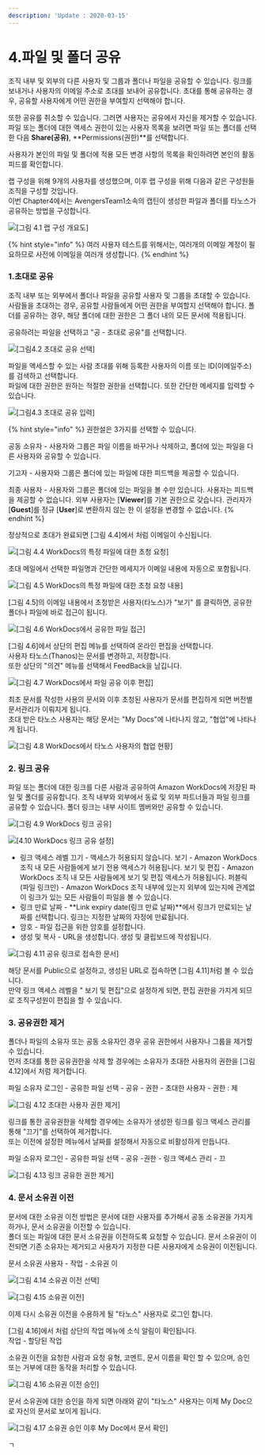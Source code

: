 ```yaml
---
description: 'Update : 2020-03-15'
---
```


# 4.파일 및 폴더 공유

조직 내부 및 외부의 다른 사용자 및 그룹과 폴더나 파일을 공유할 수 있습니다. 링크를 보내거나 사용자의 이메일 주소로 초대를 보내어 공유합니다. 초대를 통해 공유하는 경우, 공유할 사용자에게 어떤 권한을 부여할지 선택해야 합니다.

또한 공유를 취소할 수 있습니다. 그러면 사용자는 공유에서 자신을 제거할 수 있습니다. 파일 또는 폴더에 대한 액세스 권한이 있는 사용자 목록을 보려면 파일 또는 폴더를 선택한 다음 **Share\(공유\)**, **Permissions\(권한\)**를 선택합니다.

사용자가 본인의 파일 및 폴더에 적용 모든 변경 사항의 목록을 확인하려면 본인의 활동 피드를 확인합니다.   
  
랩 구성을 위해 9개의 사용자를 생성했으며, 이후 랩 구성을 위해 다음과 같은 구성원들 조직을 구성할 것입니다.  
이번 Chapter4에서는 AvengersTeam1소속의 캡틴이 생성한 파일과 폴더를 타노스가  공유하는 방법을 구성합니다.

![\[&#xADF8;&#xB9BC; 4.1 &#xB7A9; &#xAD6C;&#xC131; &#xAC1C;&#xC694;&#xB3C4;\]](.gitbook/assets/4.1topology.png)

{% hint style="info" %}
여러 사용자 테스트를 위해서는, 여러개의 이메일 계정이 필요하므로 사전에 이메일을 여러개 생성합니다.
{% endhint %}

### **1.초대로 공유**

조직 내부 또는 외부에서 폴더나 파일을 공유할 사용자 및 그룹을 초대할 수 있습니다. 사람들을 초대하는 경우, 공유할 사람들에게 어떤 권한을 부여할지 선택해야 합니다. 폴더를 공유하는 경우, 해당 폴더에 대한 권한은 그 폴더 내의 모든 문서에 적용됩니다.

공유하려는 파일을 선택하고 "공 - 초대로 공유"를 선택합니다.

![\[&#xADF8;&#xB9BC;4.2 &#xCD08;&#xB300;&#xB85C; &#xACF5;&#xC720; &#xC120;&#xD0DD;\]](.gitbook/assets/4.2invite_share1.png)

파일을 액세스할 수 있는 사람 초대를 위해 등록한 사용자의 이름 또는 ID\(이메일주소\)를 검색하고 선택합니다.  
파일에 대한 권한은 원하는 적절한 권한을 선택합니다. 또한 간단한 메세지를 입력할 수 있습니다.

![\[&#xADF8;&#xB9BC;4.3 &#xCD08;&#xB300;&#xB85C; &#xACF5;&#xC720; &#xC785;&#xB825;\]](.gitbook/assets/4.3invite_share2%20%281%29.png)

{% hint style="info" %}
권한설은 3가지를 선택할 수 있습니다.

공동 소유자 - 사용자와 그룹은 파일 이름을 바꾸거나 삭제하고, 폴더에 있는 파일을 다른 사용자와 공유할 수 있습니다.

기고자 - 사용자와 그룹은 폴더에 있는 파일에 대한 피드백을 제공할 수 있습니다.

최종 사용자 - 사용자와 그룹은 폴더에 있는 파일을 볼 수만 있습니다. 사용자는 피드백을 제공할 수 없습니다. 외부 사용자는 \[**Viewer**\]를 기본 권한으로 갖습니다. 관리자가 \[**Guest**\]를 정규 \[**User**\]로 변환하지 않는 한 이 설정을 변경할 수 없습니다.
{% endhint %}

정상적으로 초대가 완료되면 \[그림 4.4\]에서 처럼 이메일이 수신됩니다.

![\[&#xADF8;&#xB9BC; 4.4 WorkDocs&#xC758; &#xD2B9;&#xC815; &#xD30C;&#xC77C;&#xC5D0; &#xB300;&#xD55C; &#xCD08;&#xCCAD; &#xC694;&#xCCAD;\]](.gitbook/assets/4.4invite_share3.png)

초대 메일에서 선택한 파일명과 간단한 메세지가 이메일 내용에 자동으로 포함됩니다.

![\[&#xADF8;&#xB9BC; 4.5 WorkDocs&#xC758; &#xD2B9;&#xC815; &#xD30C;&#xC77C;&#xC5D0; &#xB300;&#xD55C; &#xCD08;&#xCCAD; &#xC694;&#xCCAD; &#xB0B4;&#xC6A9;\]](.gitbook/assets/4.5invite_share4.png)

\[그림 4.5\]의 이메일 내용에서 초청받은 사용자\(타노스\)가 "보기" 를 클릭하면, 공유한 폴더나 파일에 바로 접근이 됩니다.

![\[&#xADF8;&#xB9BC; 4.6 WorkDocs&#xC5D0;&#xC11C; &#xACF5;&#xC720;&#xD55C; &#xD30C;&#xC77C; &#xC811;&#xADFC;\]](.gitbook/assets/4.6invite_share5.png)

\[그림 4.6\]에서 상단의 편집 메뉴를 선택하여 온라인 편집을 선택합니다.  
사용자 타노스\(Thanos\)는 문서를 변경하고, 저장합니다.  
또한 상단의 "의견" 메뉴를 선택해서 FeedBack을 남깁니다.

![\[&#xADF8;&#xB9BC; 4.7 WorkDocs&#xC5D0;&#xC11C; &#xD30C;&#xC77C; &#xACF5;&#xC720; &#xC774;&#xD6C4; &#xD3B8;&#xC9D1;\]](.gitbook/assets/4.7invite_share6.png)

최초 문서를 작성한 사용의 문서와 이후 초청된 사용자가 문서를 편집하게 되면 버전별 문서관리가 이뤄지게 됩니다.  
초대 받은 타노스 사용자는 해당 문서는 "My Docs"에 나타나지 않고, "협업"에 나타나게 됩니다.

![\[&#xADF8;&#xB9BC; 4.8 WorkDocs&#xC5D0;&#xC11C; &#xD0C0;&#xB178;&#xC2A4; &#xC0AC;&#xC6A9;&#xC790;&#xC758; &#xD611;&#xC5C5; &#xD604;&#xD669;\]](.gitbook/assets/4.8invite_share7.png)

### 2. 링크 공유

파일 또는 폴더에 대한 링크를 다른 사람과 공유하여 Amazon WorkDocs에 저장된 파일 및 폴더를 공유합니다. 조직 내부와 외부에서 동료 및 외부 파트너들과 파일 링크를 공유할 수 있습니다. 폴더 링크는 내부 사이트 멤버와만 공유할 수 있습니다.

![\[&#xADF8;&#xB9BC; 4.9 WorkDocs &#xB9C1;&#xD06C; &#xACF5;&#xC720;\]](.gitbook/assets/4.9link_share1.png)

![\[4.10 WorkDocs &#xB9C1;&#xD06C; &#xACF5;&#xC720; &#xC124;&#xC815;\]](.gitbook/assets/4.10link_share2.png)

* 링크 액세스 레벨 끄기 - 액세스가 허용되지 않습니다. 보기 - Amazon WorkDocs 조직 내 모든 사람들에게 보기 전용 액세스가 허용됩니다. 보기 및 편집 - Amazon WorkDocs 조직 내 모든 사람들에게 보기 및 편집 액세스가 허용됩니다. 퍼블릭 \(파일 링크만\) - Amazon WorkDocs 조직 내부에 있는지 외부에 있는지에 관계없이 링크가 있는 모든 사람들이 파일을 볼 수 있습니다. 
* 링크 만료 날짜 - **Link expiry date\(링크 만료 날짜\)**에서 링크가 만료되는 날짜를 선택합니다. 링크는 지정한 날짜의 자정에 만료됩니다. 
* 암호 - 파일 접근을 위한 암호를 설정합니다. 
* 생성 및 복사 - URL을 생성합니다. 생성 및 클립보드에 작성됩니다.

![\[&#xADF8;&#xB9BC; 4.11 &#xACF5;&#xC720; &#xB9C1;&#xD06C;&#xB85C; &#xC811;&#xC18D;&#xD55C; &#xBB38;&#xC11C;\]](.gitbook/assets/4.11link_share3.png)

해당 문서를 Public으로 설정하고, 생성된 URL로 접속하면 \[그림 4.11\]처럼 볼 수 있습니다.  
만약 링크 액세스 레벨을 " 보기 및 편집"으로 설정하게 되면, 편집 권한을 가지게 되므로 조직구성원이 편집을 할 수 있습니다.

### **3. 공유권한 제거**

폴더나 파일의 소유자 또는 공동 소유자인 경우 공유 권한에서 사용자나 그룹을 제거할 수 있습니다.  
먼저 초대를 통한 공유권한을 삭제 할 경우에는 소유자가 초대한 사용자의 권한을 \[그림 4.12\]에서 처럼 제거합니다.

파일 소유자 로그인 - 공유한 파일 선택 - 공유 - 권한 - 초대한 사용자 - 권한 : 제

![\[&#xADF8;&#xB9BC; 4.12 &#xCD08;&#xB300;&#xD55C; &#xC0AC;&#xC6A9;&#xC790; &#xAD8C;&#xD55C; &#xC81C;&#xAC70;\]](.gitbook/assets/4.12invite_delete1.png)

링크를 통한 공유권한을 삭제할 경우에는 소유자가 생성한 링크를 링크 액세스 관리를 통해 "끄기"를 선택하여 제거합니다.  
또는 이전에 설정한 메뉴에서 날짜를 설정해서 자동으로 비활성하게 만듭니다.

파일 소유자 로그인 - 공유한 파일 선택 - 공유 -권한 - 링크 액세스 관리 - 끄

![\[&#xADF8;&#xB9BC; 4.13 &#xB9C1;&#xD06C; &#xACF5;&#xC720;&#xD55C; &#xAD8C;&#xD55C; &#xC81C;&#xAC70;\]](.gitbook/assets/4.13invite_delete2.png)

### **4. 문서 소유권 이전**

문서에 대한 소유권 이전 방법은 문서에 대한 사용자를 추가해서 공동 소유권을 가지게 하거나, 문서 소유권을 이전할 수 있습니다.  
폴더 또는 파일에 대한 문서 소유권을 이전하도록 요청할 수 있습니다. 문서 소유권이 이전되면 기존 소유자는 제거되고 사용자가 지정한 다른 사용자에게 소유권이 이전됩니다.

문서 소유권 사용자 - 작업 - 소유권 이

![\[&#xADF8;&#xB9BC; 4.14 &#xC18C;&#xC720;&#xAD8C; &#xC774;&#xC804; &#xC120;&#xD0DD;\]](.gitbook/assets/4.14ownership_migration1.png)

![\[&#xADF8;&#xB9BC; 4.15 &#xC18C;&#xC720;&#xAD8C; &#xC774;&#xC804;\]](.gitbook/assets/4.15ownership_migration2.png)

이제 다시 소유권 이전을 수용하게 될 "타노스" 사용자로 로그인 합니다.

\[그림 4.16\]에서 처럼 상단의 작업 메뉴에 소식 알림이 확인됩니다.  
작업 - 할당된 작업 

소유권 이전을 요청한 사람과 요청 유형, 코멘트, 문서 이름을 확인 할 수 있으며, 승인 또는 거부에 대한 동작을 처리할 수 있습니다.

![\[&#xADF8;&#xB9BC; 4.16 &#xC18C;&#xC720;&#xAD8C; &#xC774;&#xC804; &#xC2B9;&#xC778;\]](.gitbook/assets/4.16ownership_migration3.png)

문서 소유권에 대한 승인을 하게 되면 아래와 같이 "타노스" 사용자는 이제 My Doc으로 자신의 문서로 보이게 됩니다.

![\[&#xADF8;&#xB9BC; 4.17 &#xC18C;&#xC720;&#xAD8C; &#xC2B9;&#xC778; &#xC774;&#xD6C4; My Doc&#xC5D0;&#xC11C; &#xBB38;&#xC11C; &#xD655;&#xC778;\]](.gitbook/assets/4.17ownership_migration4.png)



ㄱ

